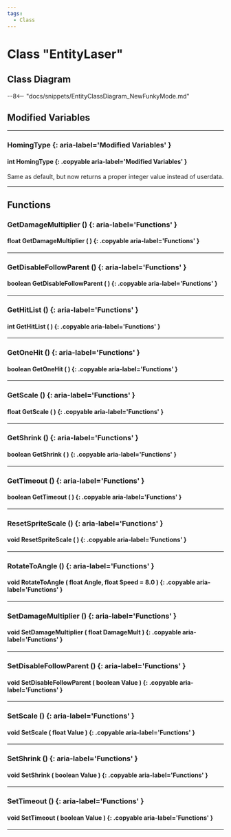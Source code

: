 ```yaml
---
tags:
  - Class
---
```

# Class "EntityLaser"

## Class Diagram
--8<-- "docs/snippets/EntityClassDiagram_NewFunkyMode.md"
## Modified Variables
___
### HomingType {: aria-label='Modified Variables' }
#### int HomingType  {: .copyable aria-label='Modified Variables' }
Same as default, but now returns a proper integer value instead of userdata.

___

## Functions

### GetDamageMultiplier () {: aria-label='Functions' }
#### float GetDamageMultiplier ( ) {: .copyable aria-label='Functions' }

___
### GetDisableFollowParent () {: aria-label='Functions' }
#### boolean GetDisableFollowParent ( ) {: .copyable aria-label='Functions' }

___
### GetHitList () {: aria-label='Functions' }
#### int GetHitList ( ) {: .copyable aria-label='Functions' }

___
### GetOneHit () {: aria-label='Functions' }
#### boolean GetOneHit ( ) {: .copyable aria-label='Functions' }

___
### GetScale () {: aria-label='Functions' }
#### float GetScale ( ) {: .copyable aria-label='Functions' }

___
### GetShrink () {: aria-label='Functions' }
#### boolean GetShrink ( ) {: .copyable aria-label='Functions' }

___
### GetTimeout () {: aria-label='Functions' }
#### boolean GetTimeout ( ) {: .copyable aria-label='Functions' }

___
### ResetSpriteScale () {: aria-label='Functions' }
#### void ResetSpriteScale ( ) {: .copyable aria-label='Functions' }

___
### RotateToAngle () {: aria-label='Functions' }
#### void RotateToAngle ( float Angle, float Speed = 8.0 ) {: .copyable aria-label='Functions' }

___
### SetDamageMultiplier () {: aria-label='Functions' }
#### void SetDamageMultiplier ( float DamageMult ) {: .copyable aria-label='Functions' }

___
### SetDisableFollowParent () {: aria-label='Functions' }
#### void SetDisableFollowParent ( boolean Value ) {: .copyable aria-label='Functions' }

___
### SetScale () {: aria-label='Functions' }
#### void SetScale ( float Value ) {: .copyable aria-label='Functions' }

___
### SetShrink () {: aria-label='Functions' }
#### void SetShrink ( boolean Value ) {: .copyable aria-label='Functions' }

___
### SetTimeout () {: aria-label='Functions' }
#### void SetTimeout ( boolean Value ) {: .copyable aria-label='Functions' }

___